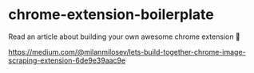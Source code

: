 # chrome-extension-boilerplate
Read an article about building your own awesome chrome extension 🚀

https://medium.com/@milanmilosev/lets-build-together-chrome-image-scraping-extension-6de9e39aac9e
